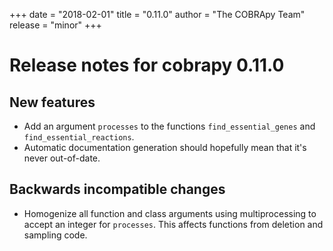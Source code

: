 +++
date = "2018-02-01"
title = "0.11.0"
author = "The COBRApy Team"
release = "minor"
+++

# Release notes for cobrapy 0.11.0

## New features

* Add an argument `processes` to the functions `find_essential_genes` and
  `find_essential_reactions`.
* Automatic documentation generation should hopefully mean that it's never
  out-of-date.

## Backwards incompatible changes
<!--more-->

* Homogenize all function and class arguments using multiprocessing to accept an
  integer for `processes`. This affects functions from deletion and sampling
  code.
